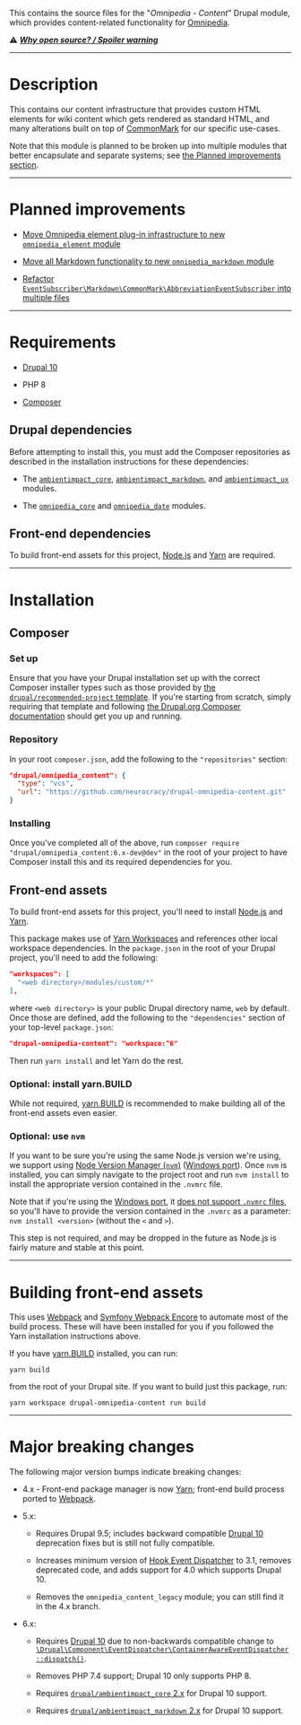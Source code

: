 This contains the source files for the "*Omnipedia - Content*" Drupal module,
which provides content-related functionality for
[Omnipedia](https://omnipedia.app/).

⚠️ ***[Why open source? / Spoiler warning](https://omnipedia.app/open-source)***

----

# Description

This contains our content infrastructure that provides custom HTML elements for
wiki content which gets rendered as standard HTML, and many alterations built on
top of [CommonMark](https://commonmark.thephpleague.com/) for our specific
use-cases.

Note that this module is planned to be broken up into multiple modules that
better encapsulate and separate systems; see [the Planned improvements
section](#planned-improvements).

----

# Planned improvements

* [Move Omnipedia element plug-in infrastructure to new `omnipedia_element` module](https://github.com/neurocracy/drupal-omnipedia-content/issues/3)

* [Move all Markdown functionality to new `omnipedia_markdown` module](https://github.com/neurocracy/drupal-omnipedia-content/issues/4)

* [Refactor `EventSubscriber\Markdown\CommonMark\AbbreviationEventSubscriber` into multiple files](https://github.com/neurocracy/drupal-omnipedia-content/issues/7)

----

# Requirements

* [Drupal 10](https://www.drupal.org/download)

* PHP 8

* [Composer](https://getcomposer.org/)

## Drupal dependencies

Before attempting to install this, you must add the Composer repositories as
described in the installation instructions for these dependencies:

* The [`ambientimpact_core`](https://github.com/Ambient-Impact/drupal-ambientimpact-core), [`ambientimpact_markdown`](https://github.com/Ambient-Impact/drupal-ambientimpact-markdown), and [`ambientimpact_ux`](https://github.com/Ambient-Impact/drupal-ambientimpact-ux) modules.

* The [`omnipedia_core`](https://github.com/neurocracy/drupal-omnipedia-core) and [`omnipedia_date`](https://github.com/neurocracy/drupal-omnipedia-date) modules.


## Front-end dependencies

To build front-end assets for this project, [Node.js](https://nodejs.org/) and
[Yarn](https://yarnpkg.com/) are required.

----

# Installation

## Composer

### Set up

Ensure that you have your Drupal installation set up with the correct Composer
installer types such as those provided by [the `drupal/recommended-project`
template](https://www.drupal.org/docs/develop/using-composer/starting-a-site-using-drupal-composer-project-templates#s-drupalrecommended-project).
If you're starting from scratch, simply requiring that template and following
[the Drupal.org Composer
documentation](https://www.drupal.org/docs/develop/using-composer/starting-a-site-using-drupal-composer-project-templates)
should get you up and running.

### Repository

In your root `composer.json`, add the following to the `"repositories"` section:

```json
"drupal/omnipedia_content": {
  "type": "vcs",
  "url": "https://github.com/neurocracy/drupal-omnipedia-content.git"
}
```

### Installing

Once you've completed all of the above, run `composer require
"drupal/omnipedia_content:6.x-dev@dev"` in the root of your project to have
Composer install this and its required dependencies for you.

## Front-end assets

To build front-end assets for this project, you'll need to install
[Node.js](https://nodejs.org/) and [Yarn](https://yarnpkg.com/).

This package makes use of [Yarn
Workspaces](https://yarnpkg.com/features/workspaces) and references other local
workspace dependencies. In the `package.json` in the root of your Drupal
project, you'll need to add the following:

```json
"workspaces": [
  "<web directory>/modules/custom/*"
],
```

where `<web directory>` is your public Drupal directory name, `web` by default.
Once those are defined, add the following to the `"dependencies"` section of
your top-level `package.json`:

```json
"drupal-omnipedia-content": "workspace:^6"
```

Then run `yarn install` and let Yarn do the rest.

### Optional: install yarn.BUILD

While not required, [yarn.BUILD](https://yarn.build/) is recommended to make
building all of the front-end assets even easier.

### Optional: use `nvm`

If you want to be sure you're using the same Node.js version we're using, we
support using [Node Version Manager (`nvm`)](https://github.com/nvm-sh/nvm)
([Windows port](https://github.com/coreybutler/nvm-windows)). Once `nvm` is
installed, you can simply navigate to the project root and run `nvm install` to
install the appropriate version contained in the `.nvmrc` file.

Note that if you're using the [Windows
port](https://github.com/coreybutler/nvm-windows), it [does not support `.nvmrc`
files](https://github.com/coreybutler/nvm-windows/wiki/Common-Issues#why-isnt-nvmrc-supported-why-arent-some-nvm-for-macoslinux-features-supported),
so you'll have to provide the version contained in the `.nvmrc` as a parameter:
`nvm install <version>` (without the `<` and `>`).

This step is not required, and may be dropped in the future as Node.js is fairly
mature and stable at this point.

----

# Building front-end assets

This uses [Webpack](https://webpack.js.org/) and [Symfony Webpack
Encore](https://symfony.com/doc/current/frontend.html) to automate most of the
build process. These will have been installed for you if you followed the Yarn
installation instructions above.

If you have [yarn.BUILD](https://yarn.build/) installed, you can run:

```
yarn build
```

from the root of your Drupal site. If you want to build just this package, run:

```
yarn workspace drupal-omnipedia-content run build
```

----

# Major breaking changes

The following major version bumps indicate breaking changes:

* 4.x - Front-end package manager is now [Yarn](https://yarnpkg.com/); front-end build process ported to [Webpack](https://webpack.js.org/).

* 5.x:

  * Requires Drupal 9.5; includes backward compatible [Drupal 10](https://www.drupal.org/project/drupal/releases/10.0.0) deprecation fixes but is still not fully compatible.

  * Increases minimum version of [Hook Event Dispatcher](https://www.drupal.org/project/hook_event_dispatcher) to 3.1, removes deprecated code, and adds support for 4.0 which supports Drupal 10.

  * Removes the `omnipedia_content_legacy` module; you can still find it in the 4.x branch.

* 6.x:

  * Requires [Drupal 10](https://www.drupal.org/project/drupal/releases/10.0.0) due to non-backwards compatible change to [`\Drupal\Component\EventDispatcher\ContainerAwareEventDispatcher::dispatch()`](https://git.drupalcode.org/project/drupal/-/commit/7b324dd8f18919fc4d728bdb0afbcf27c8c02cb2#6e9d627c11801448b7a793c204471d8f951ae2fb).

  * Removes PHP 7.4 support; Drupal 10 only supports PHP 8.

  * Requires [`drupal/ambientimpact_core` 2.x](https://github.com/Ambient-Impact/drupal-ambientimpact-core/tree/2.x) for Drupal 10 support.

  * Requires [`drupal/ambientimpact_markdown` 2.x](https://github.com/Ambient-Impact/drupal-ambientimpact-markdown/tree/2.x) for Drupal 10 support.
